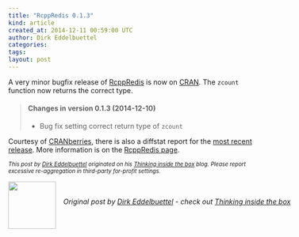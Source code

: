 ```yaml
---
title: "RcppRedis 0.1.3"
kind: article
created_at: 2014-12-11 00:59:00 UTC
author: Dirk Eddelbuettel
categories: 
tags: 
layout: post
---
```

<p>A very minor bugfix release of <a href="http://dirk.eddelbuettel.com/code/rcppredis.html">RcppRedis</a> is now on <a href="http://cran.r-project.org">CRAN</a>. The <code>zcount</code> function now returns the correct type.</p>
<blockquote>
<h4>
Changes in version 0.1.3 (2014-12-10)
</h4>
    <ul>
        <li><p> 
Bug fix setting correct return type of <code>zcount</code>
</p> </li>
    </ul>
</blockquote>

<p>Courtesy of <a href="http://dirk.eddelbuettel.com/cranberries/">CRANberries</a>, there is also a diffstat report for the <a href="http://dirk.eddelbuettel.com/cranberries/2014/12/10#RcppRedis_0.1.3">most recent release</a>. More information is on the <a href="http://dirk.eddelbuettel.com/code/rcppredis.html">RcppRedis page</a>.</p>
<p style="font-size:80%; font-style:italic;">
This post by <a href="http://dirk.eddelbuettel.com">Dirk Eddelbuettel</a> originated on his <a href="http://dirk.eddelbuettel.com/blog/">Thinking inside the box</a> blog. Please report excessive re-aggregation in third-party for-profit settings.
<p><div class="author">
  <img src="" style="width: 96px; height: 96;">
  <span style="position: absolute; padding: 32px 15px;">
    <i>Original post by <a href="http://twitter.com/">Dirk Eddelbuettel</a> - check out <a href="http://dirk.eddelbuettel.com/blog">Thinking inside the box   </a></i>
  </span>
</div>
